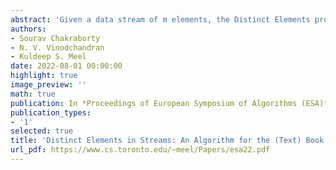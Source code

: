 ```yaml
---
abstract: 'Given a data stream of m elements, the Distinct Elements problem is to estimate the number of distinct elements in a stream.Distinct Elements has been a subject of theoretical and empirical investigations over the past four decades resulting in space optimal algorithms for it.All the current state-of-the-art algorithms are, however, beyond the reach of an undergraduate textbook owing to their reliance on the usage of notions such as pairwise independence and universal hash functions. We present a simple, intuitive, sampling-based space-efficient algorithm whose description and the proof are accessible to undergraduates with the knowledge of basic probability theory. '
authors:
- Sourav Chakraborty
- N. V. Vinodchandran
- Kuldeep S. Meel
date: 2022-08-01 00:00:00
highlight: true
image_preview: ''
math: true
publication: In *Proceedings of European Symposium of Algorithms (ESA)*
publication_types:
- '1'
selected: true
title: 'Distinct Elements in Streams: An Algorithm for the (Text) Book'
url_pdf: https://www.cs.toronto.edu/~meel/Papers/esa22.pdf
---
```


